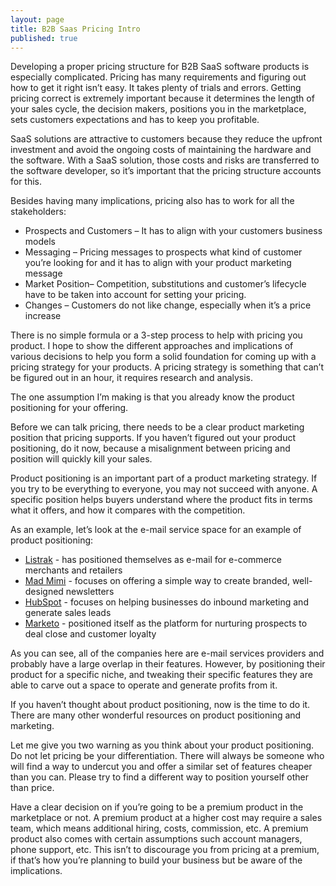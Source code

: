 ```yaml
---
layout: page
title: B2B Saas Pricing Intro
published: true
---
```




Developing a proper pricing structure for B2B SaaS software products is especially complicated. Pricing has many requirements and figuring out how to get it right isn’t easy. It takes plenty of trials and errors. Getting pricing correct is extremely important because it determines the length of your sales cycle, the decision makers, positions you in the marketplace, sets customers expectations and has to keep you profitable.

SaaS solutions are attractive to customers because they reduce the upfront investment and avoid the ongoing costs of maintaining the hardware and the software. With a SaaS solution, those costs and risks are transferred to the software developer, so it’s important that the pricing structure accounts for this.

Besides having many implications, pricing also has to work for all the stakeholders:

- Prospects and Customers – It has to align with your customers business models
- Messaging – Pricing messages to prospects what kind of customer you’re looking for and it has to align with your product marketing message
- Market Position– Competition, substitutions and customer’s lifecycle have to be taken into account for setting your pricing. 
- Changes – Customers do not like change, especially when it’s a price increase

There is no simple formula or a 3-step process to help with pricing you product. I hope to show the different approaches and implications of various decisions to help you form a solid foundation for coming up with a pricing strategy for your products.  A pricing strategy is something that can’t be figured out in an hour, it requires research and analysis. 

The one assumption I’m making is that you already know the product positioning for your offering.

Before we can talk pricing, there needs to be a clear product marketing position that pricing supports. If you haven’t figured out your product positioning, do it now, because a misalignment between pricing and position will quickly kill your sales.

Product positioning is an important part of a product marketing strategy.  If you try to be everything to everyone, you may not succeed with anyone.  A specific position helps buyers understand where the product fits in terms what it offers, and how it compares with the competition. 

As an example, let’s look at the e-mail service space for an example of product positioning:

- [Listrak](http://www.listrak.com) -  has positioned themselves as e-mail for e-commerce merchants and retailers
- [Mad Mimi](http://www.madmimi.com) - focuses on offering a simple way to create branded, well-designed newsletters
- [HubSpot](http://www.hubspot.com) - focuses on helping businesses do inbound marketing and generate sales leads
- [Marketo](http://www.marketo.com) - positioned itself as the platform for nurturing prospects to deal close and customer loyalty

As you can see, all of the companies here are e-mail services providers and probably have a large overlap in their features. However, by positioning their product for a specific niche, and tweaking their specific features they are able to carve out a space to operate and generate profits from it.

If you haven’t thought about product positioning, now is the time to do it.  There are many other wonderful resources on product positioning and marketing.

Let me give you two warning as you think about your product positioning. Do not let pricing be your differentiation. There will always be someone who will find a way to undercut you and offer a similar set of features cheaper than you can.  Please try to find a different way to position yourself other than price.

Have a clear decision on if you’re going to be a premium product in the marketplace or not.  A premium product at a higher cost may require a sales team, which means additional hiring, costs, commission, etc. A premium product also comes with certain assumptions such account managers, phone support, etc. This isn’t to discourage you from pricing at a premium, if that’s how you’re planning to build your business but be aware of the implications.
